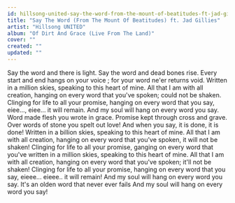 ```yaml
---
id: hillsong-united-say-the-word-from-the-mount-of-beatitudes-ft-jad-gillies
title: "Say The Word (From The Mount Of Beatitudes) ft. Jad Gillies"
artist: "Hillsong UNITED"
album: "Of Dirt And Grace (Live From The Land)"
cover: ""
created: ""
updated: ""
---
```


Say the word and there is light.  Say the word and dead bones rise. Every start and end hangs on your voice ; for your word ne'er returns void.
Written in a million skies, speaking to this heart of mine. All that I am with all creation, hanging on every word that you've spoken; could not be shaken. Clinging for life to all your promise, hanging on every word that you say, eiee..., eiee...  it will remain. And my soul will hang on every word you say.  Word made flesh you wrote in grace. Promise kept through cross and grave. Over words of stone you spelt out love! And when you say, it is done, it is done!
   Written in a billion skies, speaking to this heart of mine. All that I am with all creation, hanging on every word that you've spoken, it will not be shaken! Clinging for life to all your promise, ganging on  every word that you've written in a million skies, speaking to this heart of mine. All that I am with all creation, hanging on every word that you've spoken; it'll not be shaken! Clinging for life to all your promise, hanging on every word that you say, eieee... eieee.. it will remain! And my soul will hang on every word you say. It's an olden word that never ever fails And my soul will hang on every word you say!